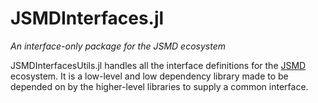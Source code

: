 # JSMDInterfaces.jl 

_An interface-only package for the JSMD ecosystem_

JSMDInterfacesUtils.jl handles all the interface definitions for the [JSMD](https://github.com/JuliaSpaceMissionDesign) ecosystem. It is a low-level and low dependency library made to be 
depended on by the higher-level libraries to supply a common interface.

